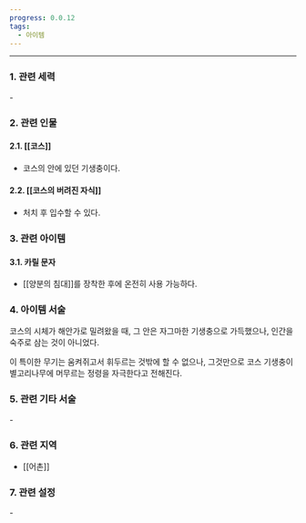 ```yaml
---
progress: 0.0.12
tags:
  - 아이템
---
```

---
### 1. 관련 세력 
\-
### 2. 관련 인물
#### 2.1. [[코스]]
- 코스의 안에 있던 기생충이다.
#### 2.2. [[코스의 버려진 자식]]
- 처치 후 입수할 수 있다.

### 3. 관련 아이템
#### 3.1. 카릴 문자
- [[양분의 침대]]를 장착한 후에 온전히 사용 가능하다.


### 4. 아이템 서술
코스의 시체가 해안가로 밀려왔을 때, 그 안은 자그마한 기생충으로 가득했으나, 인간을 숙주로 삼는 것이 아니었다.  
  
이 특이한 무기는 움켜쥐고서 휘두르는 것밖에 할 수 없으나, 그것만으로 코스 기생충이 별고리나무에 머무르는 정령을 자극한다고 전해진다.

### 5. 관련 기타 서술
\-
### 6. 관련 지역
- [[어촌]]

### 7. 관련 설정
\-